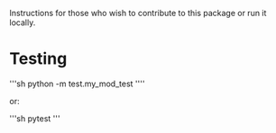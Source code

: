 

Instructions for those who wish to contribute to this package or run it locally.


# Testing

'''sh
python -m test.my_mod_test
''''

or:

'''sh
pytest
'''